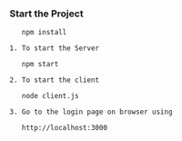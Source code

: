 ###    Start the Project

       npm install

    1. To start the Server

       npm start

    2. To start the client

       node client.js

    3. Go to the login page on browser using

       http://localhost:3000